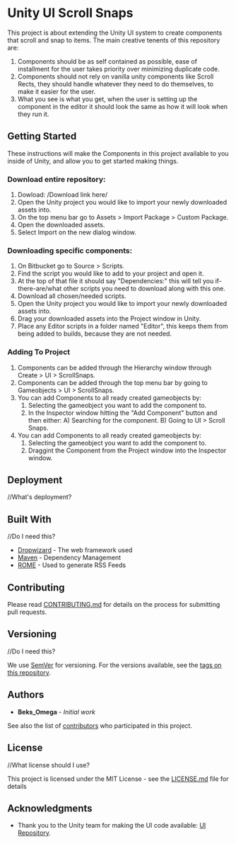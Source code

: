 # Unity UI Scroll Snaps

This project is about extending the Unity UI system to create components that scroll and snap to items. The main creative tenents of this repository are: 

1. Components should be as self contained as possible, ease of installment for the user takes priority over minimizing duplicate code.
2. Components should not rely on vanilla unity components like Scroll Rects, they should handle whatever they need to do themselves, to make it easier for the user.
3. What you see is what you get, when the user is setting up the component in the editor it should look the same as how it will look when they run it.

## Getting Started

These instructions will make the Components in this project available to you inside of Unity, and allow you to get started making things.

### Download entire repository:

1.	Dowload: /Download link here/
2.	Open the Unity project you would like to import your newly downloaded assets into.
3.	On the top menu bar go to Assets > Import Package > Custom Package.
4.	Open the downloaded assets.
5.  Select Import on the new dialog window.

### Downloading specific components:

1. On Bitbucket go to Source > Scripts.
2. Find the script you would like to add to your project and open it.
3. At the top of that file it should say "Dependencies:" this will tell you if-there-are/what other scripts you need to download along with this one.
4. Download all chosen/needed scripts.
5. Open the Unity project you would like to import your newly downloaded assets into.
6. Drag your downloaded assets into the Project window in Unity.
7. Place any Editor scripts in a folder named "Editor", this keeps them from being added to builds, because they are not needed.

### Adding To Project

1. Components can be added through the Hierarchy window through Create > UI > ScrollSnaps.
2. Components can be added through the top menu bar by going to Gameobjects > UI > ScrollSnaps.
3. You can add Components to all ready created gameobjects by:
	1. Selecting the gameobject you want to add the component to.
	2. In the Inspector window hitting the "Add Component" button and then either:
		A) Searching for the component.
		B) Going to UI > Scroll Snaps.
4. You can add Components to all ready created gameobjects by:
	1. Selecting the gameobject you want to add the component to.
	2. Draggint the Component from the Project window into the Inspector window.

## Deployment

//What's deployment?

## Built With

//Do I need this?

* [Dropwizard](http://www.dropwizard.io/1.0.2/docs/) - The web framework used
* [Maven](https://maven.apache.org/) - Dependency Management
* [ROME](https://rometools.github.io/rome/) - Used to generate RSS Feeds

## Contributing

Please read [CONTRIBUTING.md](https://bitbucket.org/beksomega/unityuiscrollsnaps/src/d5e32e8d72285cae0e4b629936b67ede91f2bef4/CONTRIBUTING.md) for details on the process for submitting pull requests.

## Versioning

//Do I need this?

We use [SemVer](http://semver.org/) for versioning. For the versions available, see the [tags on this repository](https://github.com/your/project/tags). 

## Authors

* **Beks_Omega** - *Initial work*

See also the list of [contributors](https://github.com/beksomega/unityuiscrollsnaps/contributors) who participated in this project.

## License

//What license should I use?

This project is licensed under the MIT License - see the [LICENSE.md](LICENSE.md) file for details

## Acknowledgments

* Thank you to the Unity team for making the UI code available: [UI Repository](https://bitbucket.org/Unity-Technologies/ui/overview).